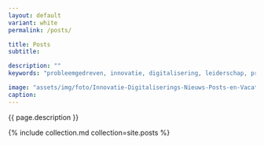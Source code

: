 ```yaml
---
layout: default
variant: white
permalink: /posts/

title: Posts
subtitle: 

description: ""
keywords: "probleemgedreven, innovatie, digitalisering, leiderschap, product owner, interventie"

image: "assets/img/foto/Innovatie-Digitaliserings-Nieuws-Posts-en-Vacatures.jpg"
caption: 
---
```

{{ page.description }}

{% include collection.md collection=site.posts %}

